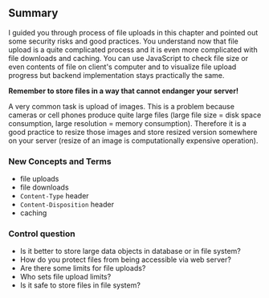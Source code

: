 ## Summary
I guided you through process of file uploads in this chapter and pointed out some security risks and good practices.
You understand now that file upload is a quite complicated process and it is even more complicated with file downloads
and caching. You can use JavaScript to check file size or even contents of file on client's computer and to visualize
file upload progress but backend implementation stays practically the same.

**Remember to store files in a way that cannot endanger your server!**

A very common task is upload of images. This is a problem because cameras or cell phones produce quite large files
(large file size = disk space consumption, large resolution = memory consumption). Therefore it is a good practice
to resize those images and store resized version somewhere on your server (resize of an image is computationally
expensive operation).

### New Concepts and Terms
- file uploads
- file downloads
- `Content-Type` header
- `Content-Disposition` header
- caching

### Control question
- Is it better to store large data objects in database or in file system?
- How do you protect files from being accessible via web server?
- Are there some limits for file uploads?
- Who sets file upload limits?
- Is it safe to store files in file system?